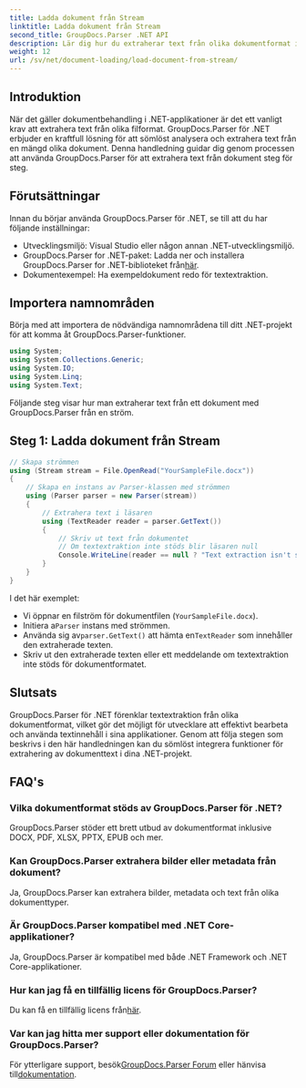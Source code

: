 ```yaml
---
title: Ladda dokument från Stream
linktitle: Ladda dokument från Stream
second_title: GroupDocs.Parser .NET API
description: Lär dig hur du extraherar text från olika dokumentformat i .NET med GroupDocs.Parser. Steg-för-steg guide med kodexempel.
weight: 12
url: /sv/net/document-loading/load-document-from-stream/
---
```

## Introduktion
När det gäller dokumentbehandling i .NET-applikationer är det ett vanligt krav att extrahera text från olika filformat. GroupDocs.Parser för .NET erbjuder en kraftfull lösning för att sömlöst analysera och extrahera text från en mängd olika dokument. Denna handledning guidar dig genom processen att använda GroupDocs.Parser för att extrahera text från dokument steg för steg.
## Förutsättningar
Innan du börjar använda GroupDocs.Parser för .NET, se till att du har följande inställningar:
- Utvecklingsmiljö: Visual Studio eller någon annan .NET-utvecklingsmiljö.
-  GroupDocs.Parser for .NET-paket: Ladda ner och installera GroupDocs.Parser for .NET-biblioteket från[här](https://releases.groupdocs.com/parser/net/).
- Dokumentexempel: Ha exempeldokument redo för textextraktion.
## Importera namnområden
Börja med att importera de nödvändiga namnområdena till ditt .NET-projekt för att komma åt GroupDocs.Parser-funktioner.
```csharp
using System;
using System.Collections.Generic;
using System.IO;
using System.Linq;
using System.Text;
```

Följande steg visar hur man extraherar text från ett dokument med GroupDocs.Parser från en ström.
## Steg 1: Ladda dokument från Stream
```csharp
// Skapa strömmen
using (Stream stream = File.OpenRead("YourSampleFile.docx"))
{
    // Skapa en instans av Parser-klassen med strömmen
    using (Parser parser = new Parser(stream))
    {
        // Extrahera text i läsaren
        using (TextReader reader = parser.GetText())
        {
            // Skriv ut text från dokumentet
            // Om textextraktion inte stöds blir läsaren null
            Console.WriteLine(reader == null ? "Text extraction isn't supported" : reader.ReadToEnd());
        }
    }
}
```
I det här exemplet:
- Vi öppnar en filström för dokumentfilen (`YourSampleFile.docx`).
-  Initiera a`Parser` instans med strömmen.
-  Använda sig av`parser.GetText()` att hämta en`TextReader` som innehåller den extraherade texten.
- Skriv ut den extraherade texten eller ett meddelande om textextraktion inte stöds för dokumentformatet.
## Slutsats
GroupDocs.Parser för .NET förenklar textextraktion från olika dokumentformat, vilket gör det möjligt för utvecklare att effektivt bearbeta och använda textinnehåll i sina applikationer. Genom att följa stegen som beskrivs i den här handledningen kan du sömlöst integrera funktioner för extrahering av dokumenttext i dina .NET-projekt.

## FAQ's
### Vilka dokumentformat stöds av GroupDocs.Parser för .NET?
GroupDocs.Parser stöder ett brett utbud av dokumentformat inklusive DOCX, PDF, XLSX, PPTX, EPUB och mer.
### Kan GroupDocs.Parser extrahera bilder eller metadata från dokument?
Ja, GroupDocs.Parser kan extrahera bilder, metadata och text från olika dokumenttyper.
### Är GroupDocs.Parser kompatibel med .NET Core-applikationer?
Ja, GroupDocs.Parser är kompatibel med både .NET Framework och .NET Core-applikationer.
### Hur kan jag få en tillfällig licens för GroupDocs.Parser?
 Du kan få en tillfällig licens från[här](https://purchase.groupdocs.com/temporary-license/).
### Var kan jag hitta mer support eller dokumentation för GroupDocs.Parser?
 För ytterligare support, besök[GroupDocs.Parser Forum](https://forum.groupdocs.com/c/parser/17) eller hänvisa till[dokumentation](https://tutorials.groupdocs.com/parser/net/).
